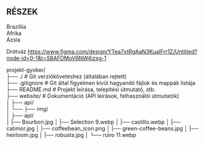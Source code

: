 ## RÉSZEK
Brazillia <br>
Afrika <br>
Ázsia <br>

Drótváz https://www.figma.com/design/YTea7xtRgAaN3KuaIFrr1Z/Untitled?node-id=0-1&t=S8AFDMoV6NW4izsg-1

projekt-gyoker/ <br>
├── ./                  # Git verziókövetéshez (általában rejtett) <br>
├── .gitignore             # Git által figyelmen kívül hagyandó fájlok és mappák listája <br>
├── README.md              # Projekt leírása, telepítési útmutató, stb. <br>
├── website/                  # Dokumentáció (API leírások, felhasználói útmutatók) <br>
│   ├── api/ <br>
│   └── 
├── img/ <br>
│   ├── api/ <br>
│   |── Bourbon.jpg
│   |── Selection 9.webp
│   |── castillo.webp
│   |── catimor.jpg
│   |── coffeebean_icon.png
│   |── green-coffee-beans.jpg
│   |── heirloom.jpg
│   |── robusta.jpg
│   └── ruiro 11.webp
